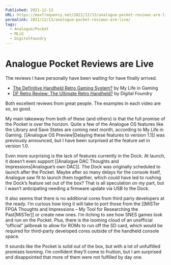 ```yaml
---
Published: 2021-12-13
URL: https://maxfrequency.net/2021/12/13/analogue-pocket-reviews-are-live/
permalink: 2021/12/13/analogue-pocket-reviews-are-live/
tags:
  - Analogue/Pocket
  - MLiG
  - DigitalFoundry
---
```

# Analogue Pocket Reviews are Live

The reviews I have personally have been waiting for have finally arrived.

- [The Definitive Handheld Retro Gaming System?](https://youtu.be/Ro9QQrTOnT0) by My Life in Gaming
- [DF Retro Review: The Ultimate Retro Handheld?](https://youtu.be/O9Qy-H7H6og) by Digital Foundry

Both excellent reviews from great people. The examples in each video are so, so good.

My main takeaway from both of these (and others) is that the full promise of the Pocket is over the horizon. Quite a few of the Analogue OS features like the Library and Save States are coming next month, according to My Life in Gaming. [[Analogue OS Preview|Delaying these features to version 1.1]] was previously announced, but I have been surprised at the feature set in version 1.0.

Even more surprising is the lack of features currently in the Dock. At launch, it doesn’t even support [[Analogue DAC Thoughts and Impressions|Analogue’s own DAC]]. The Dock was originally scheduled to launch after the Pocket. Maybe after so many delays for the console itself, Analogue saw fit to launch them together, which could have led to rushing the Dock’s feature set out of the box? That is all speculation on my part, but I wasn’t anticipating needing a firmware update via USB to the Dock.

It also seems that there is no additional cores from third party developers at the ready. I’m curious how long it will take to port those from the [[MiSTer FPGA Thoughts and Impressions – My Tool for Researching the Past|MiSTer]] or create new ones. I’m itching to see how SNES games look and run on the Pocket. Plus, there is the looming cloud of an unofficial “official” jailbreak to allow for ROMs to run off the SD card, which would be required for third-party developed cores outside of the handheld console space.

It sounds like the Pocket is solid out of the box, but with a lot of unfulfilled promises looming. I’m confident they’ll come to fruition, but I am surprised and disappointed that more of them were not fulfilled by day one.